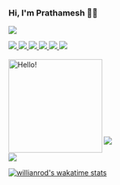 ### Hi, I'm Prathamesh 👋🏾   
![](https://komarev.com/ghpvc/?username=your-github-pratt3000&color=blueviolet)

<!-- <a href="https://drive.google.com/file/d/1GNMGejSipnVKYB6H9PIgNbcwWUyGpkED/view?usp=sharing">Moi Resume</a> -->

<div>
  <a href="https://github.com/pratt3000">
  <img src="https://img.shields.io/badge/c++%20-%2300599C.svg?&style=for-the-badge&logo=c%2B%2B&ogoColor=white"/>
  </a>
  <a href="https://github.com/pratt3000">
  <img src="https://img.shields.io/badge/python%20-%2314354C.svg?&style=for-the-badge&logo=python&logoColor=white"/>
  </a>
  <a href="https://github.com/pratt3000">
  <img src="https://img.shields.io/badge/TensorFlow%20-%23FF6F00.svg?&style=for-the-badge&logo=TensorFlow&logoColor=white" />
  </a>
  <a href="https://github.com/prajwalpatankar">
  <img src="https://img.shields.io/badge/PyTorch%20-%23EE4C2C.svg?&style=for-the-badge&logo=PyTorch&logoColor=white" />
  </a>
  <a href="https://github.com/pratt3000">
  <img src="https://img.shields.io/badge/mysql-%2300f.svg?&style=for-the-badge&logo=mysql&logoColor=white"/>
  </a>
  <a href="https://github.com/pratt3000">
  <img src="https://img.shields.io/badge/mongodb-%2300f.svg?&style=for-the-badge&logo=mongodb&logoColor=white"/>
  </a>
</div>
<br>
<img align = "left" src="https://raw.githubusercontent.com/pratt3000/pratt3000/master/sher.gif"  width="185" height="185" alt="Hello!">
<br>
<br>
<br>
<br>
<br>
<br>
<br>
<br>
<br>
<a href="https://github.com/pratt3000"> 
  <img align="center" src="https://github-readme-stats.vercel.app/api/top-langs/?username=pratt3000&theme=dracula&langs_count=8&layout=compact" />
</a>  



<br>
<br>
<a href="https://github.com/pratt3000">
  <img align="center" src="https://github-readme-stats.vercel.app/api?username=pratt3000&show_icons=true&theme=dracula&count_private=false" />
</a>

[![willianrod's wakatime stats](https://github-readme-stats.vercel.app/api/wakatime?username=pratt3000)](https://github.com/anuraghazra/github-readme-stats)
